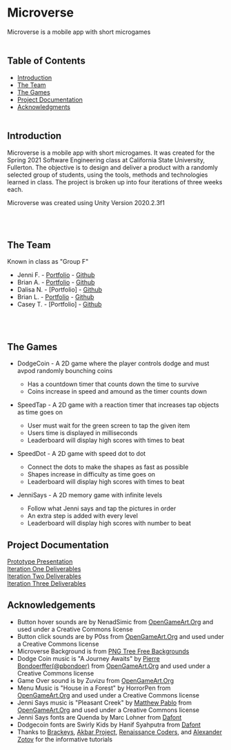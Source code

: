 # Microverse <br>

Microverse is a mobile app with short microgames
<br><br>

## Table of Contents <br>

* [Introduction](#Introduction)
* [The Team](#Team)
* [The Games](#Games)
* [Project Documentation](#Docs)
* [Acknowledgments](#Ack)
<br><br>

## Introduction <a name="Introduction"></a> <br>

Microverse is a mobile app with short microgames. It was created for the Spring 2021 Software Engineering class at California State University, Fullerton. The objective is to design and deliver a product with a randomly selected group of students, using the tools, methods and technologies learned in class. The project is broken up into four iterations of three weeks each. 

Microverse was created using Unity Version 2020.2.3f1

<br><br>

## The Team <a name="Team"></a> <br>
Known in class as "Group F"
* Jenni F. - [Portfolio](https://jennithe.dev/) - [Github](www.github.com/JenniTheDev)
* Brian A. - [Portfolio](https://altbrian379.github.io/) - [Github](https://github.com/AltBrian379)
* Dalisa N. - [Portfolio] - [Github](https://github.com/DalisaNguyen)
* Brian L. - [Portfolio](https://brianlandaverde.weebly.com/) - [Github](https://github.com/BrianLan55)
* Casey T. - [Portfolio] - [Github](https://github.com/CaseyTea)


<br><br>

## The Games <a name="Games"></a> <br>

* DodgeCoin - A 2D game where the player controls dodge and must avpod randomly bounching coins
  - Has a countdown timer that counts down the time to survive
  - Coins increase in speed and amound as the timer counts down

* SpeedTap - A 2D game with a reaction timer that increases tap objects as time goes on
  - User must wait for the green screen to tap the given item
  - Users time is displayed in milliseconds
  - Leaderboard will display high scores with times to beat

* SpeedDot - A 2D game with speed dot to dot
  - Connect the dots to make the shapes as fast as possible
  - Shapes increase in difficulty as time goes on
  - Leaderboard will display high scores with times to beat

* JenniSays - A 2D memory game with infinite levels 
  - Follow what Jenni says and tap the pictures in order
  - An extra step is added with every level
  - Leaderboard will display high scores with number to beat

## Project Documentation <a name="Docs"></a> <br>
[Prototype Presentation](https://jennithe.dev/Microverse/Documentation/PrototypeSlides.pdf "Slides from our prototype presentation") <br>
[Iteration One Deliverables](https://jennithe.dev/Microverse/Documentation/IterationOne.pdf "Notes from what we did for Iteration One of four") <br>
[Iteration Two Deliverables](https://jennithe.dev/Microverse/Documentation/IterationTwo.pdf "Notes from what we did for Iteration Two of four") <br>
[Iteration Three Deliverables](https://jennithe.dev/Microverse/Documentation/IterationThree.pdf "Notes from what we did for Iteration Three of four") <br>

## Acknowledgements <a name="Ack"></a> <br>
- Button hover sounds are by NenadSimic from [OpenGameArt.Org](https://opengameart.org/content/menu-selection-click) and used under a Creative Commons license<br>
- Button click sounds are by P0ss from [OpenGameArt.Org](https://opengameart.org/content/interface-sounds-starter-pack) and used under a Creative Commons license <br>
- Microverse Background is from [PNG Tree Free Backgrounds](https://pngtree.com/freebackground/fantasy-cartoon-expanses-star-sea-galaxy-planet-cure-illustration-background_929872.html) <br>
- Dodge Coin music is "A Journey Awaits" by [Pierre Bondoerffer(@pbondoer)](https://twitter.com/pbondoer) from [OpenGameArt.Org](https://opengameart.org/content/a-journey-awaits) and used under a Creative Commons license <br>
- Game Over sound is by Zuvizu from [OpenGameArt.Org](https://opengameart.org/content/game-over-0) 
- Menu Music is "House in a Forest" by HorrorPen from [OpenGameArt.Org](https://opengameart.org/content/loop-house-in-a-forest) and used under a Creative Commons license<br>
- Jenni Says music is "Pleasant Creek" by [Matthew Pablo](http://www.matthewpablo.com) from [OpenGameArt.Org](https://opengameart.org/content/pleasant-creek) and used under a Creative Commons license<br>
- Jenni Says fonts are Quenda by Marc Lohner from [Dafont](https://www.dafont.com/quenda.font)
- Dodgecoin fonts are Swirly Kids by Hanif Syahputra from [Dafont](https://www.dafont.com/swirly-kids.font)
- Thanks to [Brackeys](https://www.youtube.com/watch?v=zc8ac_qUXQY&t=1s), [Akbar Project](https://www.youtube.com/watch?v=GURPmGoAOoM), [Renaissance Coders](https://www.youtube.com/watch?v=1h2yStilBWU&t=213s), and [Alexander Zotov](https://www.youtube.com/watch?v=ST7BAqV-1ow) for the informative tutorials
